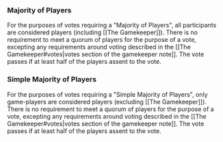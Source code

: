 ### Majority of Players
For the purposes of votes requiring a "Majority of Players", all participants are considered players (including [[The Gamekeeper]]). There is no requirement to meet a quorum of players for the purpose of a vote, excepting any requirements around voting described in the [[The Gamekeeper#votes|votes section of the gamekeeper note]]. The vote passes if at least half of the players assent to the vote.
### Simple Majority of Players
For the purposes of votes requiring a "Simple Majority of Players", only game-players are considered players (excluding [[The Gamekeeper]]). There is no requirement to meet a quorum of players for the purpose of a vote, excepting any requirements around voting described in the [[The Gamekeeper#votes|votes section of the gamekeeper note]]. The vote passes if at least half of the players assent to the vote.